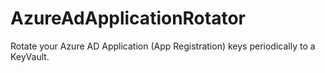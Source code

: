 # AzureAdApplicationRotator
Rotate your Azure AD Application (App Registration) keys periodically to a KeyVault.
